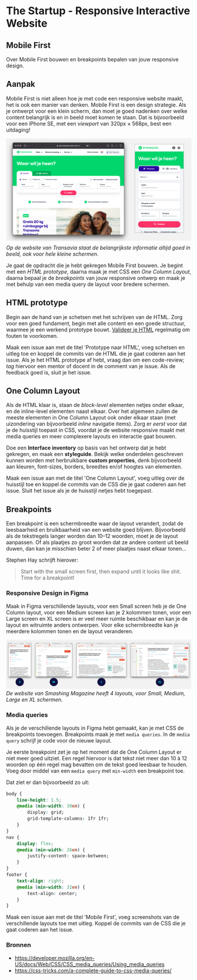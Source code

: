 # The Startup - Responsive Interactive Website

## Mobile First

Over Mobile First bouwen en breakpoints bepalen van jouw responsive design.

<!--
OUTLINE 

- Mobile First als design strategie
    Wat is Mobile first?
- One Column layout
    Begin met de One column layout (en de huisstijl)
- Breakpoints bepalen
- Media query toepassen met min-width
    (welke features heb je allemaal in een media query heb je allemaal? Vandaag met '`width')
    (Media queries nesten, zoals code conventions)

*Code/Design review - Mobile First*
Vrijdag de toegepaste huisstijl testen in de one-column layout. 
En de min-width in de media-query voor de layout

-->


## Aanpak

Mobile First is niet alleen hoe je met code een responsive website maakt, het is ook een manier van denken. Mobile First is een design strategie. Als je ontwerpt voor een klein scherm, dan moet je goed nadenken over welke content belangrijk is en in beeld moet komen te staan. 
Dat is bijvoorbeeld voor een iPhone SE, met een _viewport_ van 320px × 568px, best een uitdaging!

![](mobile-first-design-stategie.png)
*Op de website van Transavia staat de belangrijkste informatie altijd goed in beeld, ook voor hele kleine schermen.*

Je gaat de opdracht die je hebt gekregen Mobile First bouwen. Je begint met een _HTML prototype_, daarna maak je met CSS een _One Column Layout_, daarna bepaal je de _breakpoints_ van jouw responsive ontwerp en maak je met behulp van een media query de layout voor bredere schermen.

## HTML prototype

Begin aan de hand van je schetsen met het schrijven van de HTML. Zorg voor een goed fundament, begin met alle content en een goede structuur, waarmee je een werkend prototype bouwt. [Valideer je HTML](https://validator.w3.org/) regelmatig om fouten te voorkomen.

Maak een issue aan met de titel 'Prototype naar HTML', voeg schetsen en uitleg toe en koppel de commits van de HTML die je gaat coderen aan het issue.
Als je het HTML prototype af hebt, vraag dan om een code-review; _tag_ hiervoor een mentor of docent in de comment van je issue. Als de feedback goed is, sluit je het issue. 

## One Column Layout

Als de HTML klaar is, staan de _block-level_ elementen netjes onder elkaar, en de inline-level elementen naast elkaar. Over het algemeen zullen de meeste elementen in One Column Layout ook onder elkaar staan (met uizondering van bijvoorbeeld _inline_ navigatie items). 
Zorg er _eerst_ voor dat je de huisstijl toepast in CSS, voordat je de website responsive maakt met media queries en meer complexere layouts en interactie gaat bouwen. 

Doe een **Interface inventory** op basis van het ontwerp dat je hebt gekregen, en maak een **styleguide**. 
Bekijk welke onderdelen geschreven kunnen worden met herbruikbare **custom properties**, denk bijvoorbeeld aan kleuren, font-sizes, borders, breedtes en/of hoogtes van elementen. 

Maak een issue aan met de titel 'One Column Layout', voeg uitleg over de huisstijl toe en koppel de commits van de CSS die je gaat coderen aan het issue. Sluit het issue als je de huisstijl netjes hebt toegepast.


## Breakpoints

Een breakpoint is een schermbreedte waar de layout verandert, zodat de leesbaarheid en bruikbaarheid van een website goed blijven.
Bijvoorbeeld als de tekstregels langer worden dan 10–12 woorden, moet je de layout aanpassen. Of als plaatjes zo groot worden dat ze andere content uit beeld duwen, dan kan je misschien beter 2 of meer plaatjes naast elkaar tonen...

Stephen Hay schrijft hierover: 

> Start with the small screen first, then expand until it looks like shit. Time for a breakpoint!

### Responsive Design in Figma

Maak in Figma verschillende layouts, voor een Small screen heb je de One Column layout, voor een Medium screen kan je 2 kolommen tonen, voor een Large screen en XL screen is er veel meer ruimte beschikbaar en kan je de layout en witruimte anders ontwerpen. Voor elke schermbreedte kan je meerdere kolommen tonen en de layout veranderen. 

![](responsive-design-layouts.png)
*De website van Smashing Magazine heeft 4 layouts, voor Small, Medium, Large en XL schermen.*

### Media queries

Als je de verschillende layouts in Figma hebt gemaakt, kan je met CSS de breakpoints toevoegen. 
Breakpoints maak je met `media queries`. In de `media query` schrijf je code voor de nieuwe layout.

Je eerste breakpoint zet je op het moment dat de One Column Layout er niet meer goed uitziet. Een regel hiervoor is dat tekst niet meer dan 10 à 12 woorden op één regel mag bevatten om de tekst goed leesbaar te houden. Voeg door middel van een `media query` met `min-width` een breakpoint toe. 

Dat ziet er dan bijvoorbeeld zo uit: 

```css
body {
    line-height: 1.5;
    @media (min-width: 30em) {
        display: grid;
        grid-template-columns: 1fr 1fr;
    }
}
nav {
    display: flex;
    @media (min-width: 26em) {
        justify-content: space-between;
    }
}
footer {
    text-align: right;
    @media (min-width: 32em) {
        text-align: center;
    }
}
```

Maak een issue aan met de titel 'Mobile First', voeg screenshots van de verschillende layouts toe met uitleg. Koppel de commits van de CSS die je gaat coderen aan het issue.


### Bronnen
* https://developer.mozilla.org/en-US/docs/Web/CSS/CSS_media_queries/Using_media_queries
* https://css-tricks.com/a-complete-guide-to-css-media-queries/
